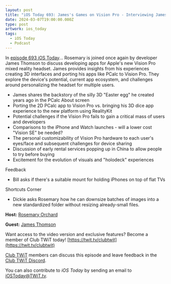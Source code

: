 ```yaml
---
layout: post
title: "iOS Today 693: James's Games on Vision Pro - Interviewing James on developing apps for Vision Pro!"
date: 2024-03-07T19:00:00.000Z
type: post
artwork: ios_today
tags:
  - iOS Today
  - Podcast
---
```

In [episode 693 iOS Today](https://twit.tv/shows/ios-today/episodes/693)...
Rosemary is joined once again by developer James Thomson to discuss developing apps for Apple's new Vision Pro mixed reality headset. James provides insights from his experiences creating 3D interfaces and porting his apps like PCalc to Vision Pro. They explore the device's potential, current app ecosystem, and challenges around personalizing the headset for multiple users.

*   James shares the backstory of the silly 3D "Easter egg" he created years ago in the PCalc About screen
*   Porting the 2D PCalc app to Vision Pro vs. bringing his 3D dice app experience to the new platform using RealityKit
*   Potential challenges if the Vision Pro fails to gain a critical mass of users and developers
*   Comparisons to the iPhone and Watch launches - will a lower cost "Vision SE" be needed?
*   The personal customizability of Vision Pro hardware to each user's eyes/face and subsequent challenges for device sharing
*   Discussion of early rental services popping up in China to allow people to try before buying
*   Excitement for the evolution of visuals and "holodeck" experiences

Feedback

*   Bill asks if there's a suitable mount for holding iPhones on top of flat TVs

Shortcuts Corner

*   Dickie asks Rosemary how he can downsize batches of images into a new standardized folder without resizing already-small files.

**Host:** [Rosemary Orchard](https://twit.tv/people/rosemary-orchard)

**Guest:** [James Thomson](https://twitter.com/jamesthomson/)

Want access to the video version and exclusive features? Become a member of Club TWiT today! [https://twit.tv/clubtwit](https://twit.tv/clubtwit)

[Club TWiT](https://twit.tv/clubtwit) members can discuss this episode and leave feedback in the [Club TWiT Discord](https://twit.memberful.com/account/discord/authorize).

You can also contribute to _iOS Today_ by sending an email to [iOSToday@TWiT.tv](mailto:iOSToday@TWiT.tv).